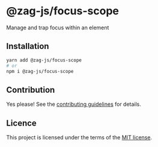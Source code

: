 # @zag-js/focus-scope

Manage and trap focus within an element

## Installation

```sh
yarn add @zag-js/focus-scope
# or
npm i @zag-js/focus-scope
```

## Contribution

Yes please! See the [contributing guidelines](https://github.com/chakra-ui/zag/blob/main/CONTRIBUTING.md) for details.

## Licence

This project is licensed under the terms of the [MIT license](https://github.com/chakra-ui/zag/blob/main/LICENSE).
